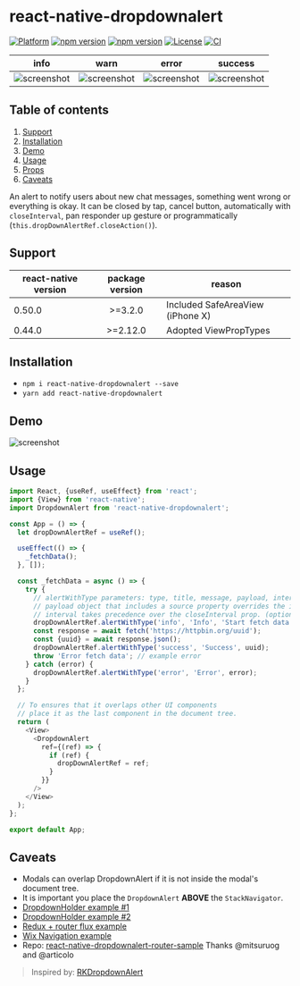 # react-native-dropdownalert

[![Platform](https://img.shields.io/badge/-react--native-grey.svg?style=for-the-badge&logo=react)](https://reactnative.dev)
[![npm version](https://img.shields.io/npm/v/react-native-dropdownalert.svg?style=for-the-badge&logo=npm)](https://www.npmjs.com/package/react-native-dropdownalert)
[![npm version](https://img.shields.io/npm/dm/react-native-dropdownalert.svg?style=for-the-badge&logo=npm)](https://www.npmjs.com/package/react-native-dropdownalert)
[![License](https://img.shields.io/badge/license-MIT-blue.svg?style=for-the-badge)](https://raw.github.com/testshallpass/react-native-dropdownalert/master/LICENSE)
[![CI](https://github.com/testshallpass/react-native-dropdownalert/actions/workflows/ci.yml/badge.svg)](https://github.com/testshallpass/react-native-dropdownalert/actions/workflows/ci.yml)

|                                                    info                                                    |                                                     warn                                                      |                                                    error                                                    |                                                    success                                                    |
| :--------------------------------------------------------------------------------------------------------: | :-----------------------------------------------------------------------------------------------------------: | :---------------------------------------------------------------------------------------------------------: | :-----------------------------------------------------------------------------------------------------------: |
| ![screenshot](https://raw.github.com/testshallpass/react-native-dropdownalert/master/screenshots/info.png) | ![screenshot](https://raw.github.com/testshallpass/react-native-dropdownalert/master/screenshots/warning.png) | ![screenshot](https://raw.github.com/testshallpass/react-native-dropdownalert/master/screenshots/error.png) | ![screenshot](https://raw.github.com/testshallpass/react-native-dropdownalert/master/screenshots/success.png) |

## Table of contents

1. [Support](#support)
2. [Installation](#installation)
3. [Demo](#demo)
4. [Usage](#usage)
5. [Props](docs/PROPS.md)
6. [Caveats](#caveats)

An alert to notify users about new chat messages, something went wrong or everything is okay. It can be closed by tap, cancel button, automatically with `closeInterval`, pan responder up gesture or programmatically (`this.dropDownAlertRef.closeAction()`).

## Support

| react-native version | package version | reason                           |
| -------------------- | :-------------: | -------------------------------- |
| 0.50.0               |     >=3.2.0     | Included SafeAreaView (iPhone X) |
| 0.44.0               |    >=2.12.0     | Adopted ViewPropTypes            |

## Installation

- `npm i react-native-dropdownalert --save`
- `yarn add react-native-dropdownalert`

## Demo

![screenshot](https://raw.github.com/testshallpass/react-native-dropdownalert/master/screenshots/demo.gif)

## Usage

```javascript
import React, {useRef, useEffect} from 'react';
import {View} from 'react-native';
import DropdownAlert from 'react-native-dropdownalert';

const App = () => {
  let dropDownAlertRef = useRef();

  useEffect(() => {
    _fetchData();
  }, []);

  const _fetchData = async () => {
    try {
      // alertWithType parameters: type, title, message, payload, interval.
      // payload object that includes a source property overrides the image source prop. (optional: object)
      // interval takes precedence over the closeInterval prop. (optional: number)
      dropDownAlertRef.alertWithType('info', 'Info', 'Start fetch data');
      const response = await fetch('https://httpbin.org/uuid');
      const {uuid} = await response.json();
      dropDownAlertRef.alertWithType('success', 'Success', uuid);
      throw 'Error fetch data'; // example error
    } catch (error) {
      dropDownAlertRef.alertWithType('error', 'Error', error);
    }
  };

  // To ensures that it overlaps other UI components
  // place it as the last component in the document tree.
  return (
    <View>
      <DropdownAlert
        ref={(ref) => {
          if (ref) {
            dropDownAlertRef = ref;
          }
        }}
      />
    </View>
  );
};

export default App;
```

## Caveats

- Modals can overlap DropdownAlert if it is not inside the modal's document tree.
- It is important you place the `DropdownAlert` **ABOVE** the `StackNavigator`.
- [DropdownHolder example #1](https://gist.github.com/testshallpass/d76c656874e417bef4e0e6a63fc492af)
- [DropdownHolder example #2](https://gist.github.com/testshallpass/6c6c867269348c485a1e0d6ae3f55e90)
- [Redux + router flux example](https://gist.github.com/testshallpass/13f047205d1b966f55340b8962fe99c0)
- [Wix Navigation example](https://gist.github.com/madandrija/5fa9eb7f8ab981b79b19977d29651795)
- Repo: [react-native-dropdownalert-router-sample](https://github.com/mitsuruog/react-native-dropdownalert-router-sample) Thanks @mitsuruog and @articolo

> Inspired by: [RKDropdownAlert](https://github.com/cwRichardKim/RKDropdownAlert)
